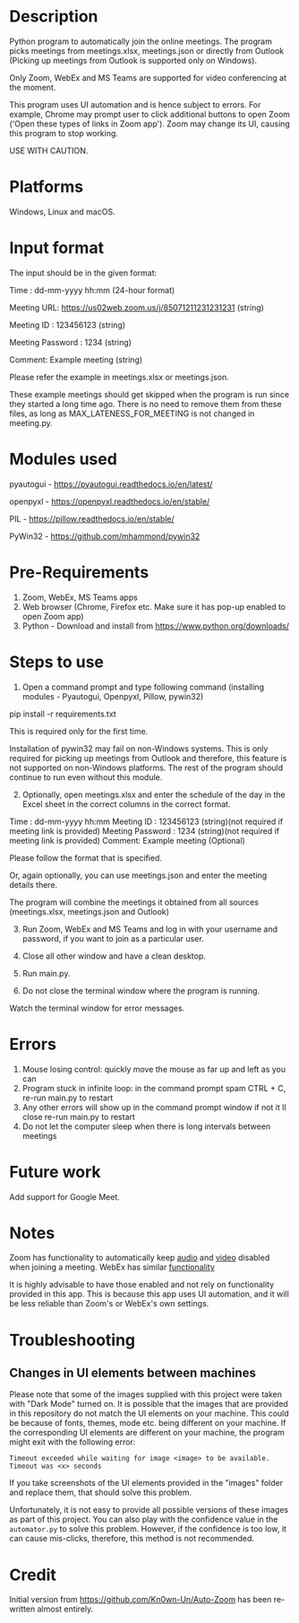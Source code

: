 # Description

Python program to automatically join the online meetings.
The program picks meetings from meetings.xlsx, meetings.json or directly from Outlook
(Picking up meetings from Outlook is supported only on Windows).

Only Zoom, WebEx and MS Teams are supported for video conferencing at the moment.

This program uses UI automation and is hence subject to errors.
For example, Chrome may prompt user to click additional buttons to open Zoom ('Open these types of links in Zoom app').
Zoom may change its UI, causing this program to stop working.

USE WITH CAUTION.

# Platforms

Windows, Linux and macOS.

# Input format

The input should be in the given format:

Time : dd-mm-yyyy hh:mm (24-hour format)

Meeting URL: https://us02web.zoom.us/j/85071211231231231 (string)

Meeting ID : 123456123 (string)

Meeting Password : 1234 (string)

Comment: Example meeting (string)

Please refer the example in meetings.xlsx or meetings.json.

These example meetings should get skipped when the program is run since they started a long time ago.
There is no need to remove them from these files, as long as MAX_LATENESS_FOR_MEETING is not changed in meeting.py.

# Modules used

pyautogui - https://pyautogui.readthedocs.io/en/latest/

openpyxl - https://openpyxl.readthedocs.io/en/stable/

PIL - https://pillow.readthedocs.io/en/stable/

PyWin32 - https://github.com/mhammond/pywin32

# Pre-Requirements

1. Zoom, WebEx, MS Teams apps
2. Web browser (Chrome, Firefox etc. Make sure it has pop-up enabled to open Zoom app)
3. Python - Download and install from https://www.python.org/downloads/

# Steps to use

1. Open a command prompt and type following command (installing modules - Pyautogui, Openpyxl, Pillow, pywin32) 

pip install -r requirements.txt

This is required only for the first time.

Installation of pywin32 may fail on non-Windows systems.
This is only required for picking up meetings from Outlook and therefore, this feature is not supported on non-Windows platforms.
The rest of the program should continue to run even without this module.

2. Optionally, open meetings.xlsx and enter the schedule of the day in the Excel sheet in the correct columns in the correct format.

Time : dd-mm-yyyy hh:mm Meeting ID : 123456123 (string)(not required if meeting link is provided) Meeting Password : 1234 (string)(not required if meeting link is provided) Comment: Example meeting (Optional)

Please follow the format that is specified.

Or, again optionally, you can use meetings.json and enter the meeting details there.

The program will combine the meetings it obtained from all sources (meetings.xlsx, meetings.json and Outlook)

3. Run Zoom, WebEx and MS Teams and log in with your username and password, if you want to join as a particular user.

4. Close all other window and have a clean desktop.

5. Run main.py.

6. Do not close the terminal window where the program is running.

Watch the terminal window for error messages.

# Errors

1. Mouse losing control: quickly move the mouse as far up and left as you can
2. Program stuck in infinite loop: in the command prompt spam CTRL + C, re-run main.py to restart
3. Any other errors will show up in the command prompt window if not it ll close re-run main.py to restart
4. Do not let the computer sleep when there is long intervals between meetings

# Future work

Add support for Google Meet.

# Notes

Zoom has functionality to automatically keep [audio](https://support.zoom.us/hc/en-us/articles/203024649-Muting-your-microphone-when-joining-a-meeting) and [video](https://support.zoom.us/hc/en-us/articles/4404456197133-Turning-video-off-when-joining-a-meeting) disabled when joining a meeting.
WebEx has similar [functionality](https://help.webex.com/en-us/article/npg35it/Webex-App-%7C-Choose-the-default-audio-and-video-for-meetings)

It is highly advisable to have those enabled and not rely on functionality provided in this app.
This is because this app uses UI automation, and it will be less reliable than Zoom's or WebEx's own settings.

# Troubleshooting

## Changes in UI elements between machines

Please note that some of the images supplied with this project were taken with "Dark Mode" turned on.
It is possible that the images that are provided in this repository do not match the UI elements on your machine.
This could be because of fonts, themes, mode etc. being different on your machine.
If the corresponding UI elements are different on your machine, the program might exit with the following error:

`Timeout exceeded while waiting for image <image> to be available. Timeout was <x> seconds`

If you take screenshots of the UI elements provided in the "images" folder and replace them, that should solve this problem.

Unfortunately, it is not easy to provide all possible versions of these images as part of this project.
You can also play with the confidence value in the `automator.py` to solve this problem.
However, if the confidence is too low, it can cause mis-clicks, therefore, this method is not recommended.

# Credit

Initial version from https://github.com/Kn0wn-Un/Auto-Zoom has been re-written almost entirely.
